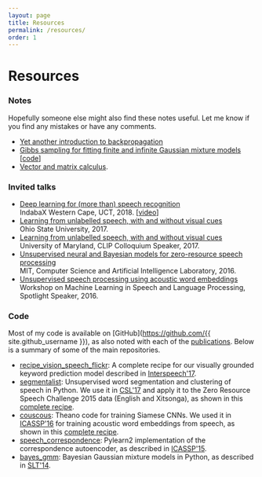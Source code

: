 ```yaml
---
layout: page
title: Resources
permalink: /resources/
order: 1
---
```


# Resources

### Notes

Hopefully someone else might also find these notes useful. Let me know if you find any mistakes or have any comments.

- [Yet another introduction to backpropagation]({{site.url}}/notes/kamper_backprop17.pdf)
- [Gibbs sampling for fitting finite and infinite Gaussian mixture models]({{site.url}}/notes/kamper_bayesgmm15.pdf)
  [[code](https://github.com/kamperh/bayes_gmm)]
- [Vector and matrix calculus]({{site.url}}/notes/kamper_matrixcalculus13.pdf).


### Invited talks

- [Deep learning for (more than) speech recognition]({{site.url}}/slides/kamper_indabax2018_talk.pdf)  
  IndabaX Western Cape, UCT, 2018. [[video](https://youtu.be/lvQipmlgDFY)]
- [Learning from unlabelled speech, with and without visual cues]({{site.url}}/slides/kamper_unsup_visionspeech_talk_2017.pdf)  
  Ohio State University, 2017.
- [Learning from unlabelled speech, with and without visual cues]({{site.url}}/slides/kamper_unsup_visionspeech_talk_2017.pdf)  
  University of Maryland, CLIP Colloquium Speaker, 2017.
- [Unsupervised neural and Bayesian models for zero-resource speech processing]({{site.url}}/slides/kamper_mit2016_talk.pdf)  
  MIT, Computer Science and Artificial Intelligence Laboratory, 2016.
- [Unsupervised speech processing using acoustic word embeddings]({{site.url}}/slides/kamper_mlslp2016_talk.pdf)  
  Workshop on Machine Learning in Speech and Language Processing, Spotlight Speaker, 2016.


### Code

Most of my code is available on [GitHub](https://github.com/{{ site.github_username }}), as also noted with each of the [publications]({{site.url}}/publications/). Below is a summary of some of the main repositories.

- [recipe_vision_speech_flickr](https://github.com/kamperh/recipe_vision_speech_flickr): A complete recipe for our visually grounded keyword prediction model described in [Interspeech'17](https://arxiv.org/abs/1703.08136).
- [segmentalist](https://github.com/kamperh/segmentalist): Unsupervised word segmentation and clustering of speech in Python. We use it in [CSL'17](https://arxiv.org/abs/1606.06950) and apply it to the Zero Resource Speech Challenge 2015 data (English and Xitsonga), as shown in this [complete recipe](https://github.com/kamperh/bucktsong_segmentalist).
- [couscous](https://github.com/kamperh/couscous):  Theano code for training Siamese CNNs. We used it in [ICASSP'16]({{site.url}}/papers/kamper+wang+livescu_icassp2016.pdf) for training acoustic word embeddings from speech, as shown in this [complete recipe](https://github.com/kamperh/recipe_swbd_wordembeds).
- [speech_correspondence](https://github.com/kamperh/speech_correspondence): Pylearn2 implementation of the correspondence autoencoder, as described in [ICASSP'15]({{site.url}}/papers/kamper+elsner+jansen+goldwater_icassp2015.pdf).
- [bayes_gmm](https://github.com/kamperh/bayes_gmm): Bayesian Gaussian mixture models in Python, as described in [SLT'14]({{site.url}}/papers/kamper+jansen+king+goldwater_slt2014.pdf).


<!-- Below is old -->

<!--

### Notes

Hopefully someone else might also find these notes useful. Let me know if you find any mistakes or have any comments.

- Yet another introduction to backpropagation. [[pdf]({{site.url}}/notes/kamper_backprop17.pdf)]
- Gibbs sampling for fitting finite and infinite Gaussian mixture models.
  [[pdf]({{site.url}}/notes/kamper_bayesgmm15.pdf), [code](https://github.com/kamperh/bayes_gmm)]
- Vector and matrix calculus.
  [[pdf]({{site.url}}/notes/kamper_matrixcalculus13.pdf)]


### Invited talks

- *Deep learning for (more than) speech recognition.* IndabaX Western Cape, UCT, 2018. [[slides]({{site.url}}/slides/kamper_indabax2018_talk.pdf)]
- *Learning from unlabelled speech, with and without visual cues.* Ohio State University, 2017. [[slides]({{site.url}}/slides/kamper_unsup_visionspeech_talk_2017.pdf)]
- *Learning from unlabelled speech, with and without visual cues.* University of Maryland, CLIP Colloquium Speaker, 2017.
- *Unsupervised neural and Bayesian models for zero-resource speech processing.* MIT, Computer Science and Artificial Intelligence Laboratory, 2016. [[slides]({{site.url}}/slides/kamper_mit2016_talk.pdf)]
- *Unsupervised speech processing using acoustic word embeddings.* Workshop on Machine Learning in Speech and Language Processing, Spotlight Speaker, 2016. [[slides]({{site.url}}/slides/kamper_mlslp2016_talk.pdf)]


### Code

Most of my code is available on [GitHub](https://github.com/{{ site.github_username }}), as also noted with each of the [publications]({{site.url}}/publications/). Here I only list some of the main repositories.

- **[recipe_vision_speech_flickr](https://github.com/kamperh/recipe_vision_speech_flickr)**: A complete recipe for our visually grounded keyword prediction model described in [Interspeech'17](https://arxiv.org/abs/1703.08136).
- **[segmentalist](https://github.com/kamperh/segmentalist)**: Unsupervised word segmentation and clustering of speech in Python. We use it in [CSL'17](https://arxiv.org/abs/1606.06950) and apply it to the Zero Resource Speech Challenge 2015 data (English and Xitsonga), as shown in this [complete recipe](https://github.com/kamperh/bucktsong_segmentalist).
- **[couscous](https://github.com/kamperh/couscous)**:  Theano code for training Siamese CNNs. We used it in [ICASSP'16]({{site.url}}/papers/kamper+wang+livescu_icassp2016.pdf) for training acoustic word embeddings from speech, as shown in this [complete recipe](https://github.com/kamperh/recipe_swbd_wordembeds).
- **[speech_correspondence](https://github.com/kamperh/speech_correspondence)**: Pylearn2 implementation of the correspondence autoencoder, as described in [ICASSP'15]({{site.url}}/papers/kamper+elsner+jansen+goldwater_icassp2015.pdf).
- **[bayes_gmm](https://github.com/kamperh/bayes_gmm)**: Bayesian Gaussian mixture models in Python, as described in [SLT'14]({{site.url}}/papers/kamper+jansen+king+goldwater_slt2014.pdf).
